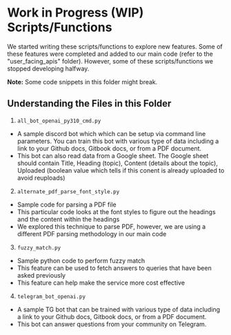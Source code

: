 # Work in Progress (WIP) Scripts/Functions

We started writing these scripts/functions to explore new features. Some of these features were completed and added to our main code (refer to the "user_facing_apis" folder). However, some of these scripts/functions we stopped developing halfway. 

**Note:** Some code snippets in this folder might break. 

## Understanding the Files in this Folder
1. `all_bot_openai_py310_cmd.py`
- A sample discord bot which which can be setup via command line parameters. You can train this bot with various type of data including a link to your Github docs, Gitbook docs, or from a PDF document.
- This bot can also read data from a Google sheet. The Google sheet should contain Title, Heading (topic), Content (details about the topic), Uploaded (boolean value which tells if this conent is already uploaded to avoid reuploads)

2. `alternate_pdf_parse_font_style.py`
- Sample code for parsing a PDF file
- This particular code looks at the font styles to figure out the headings and the content within the headings
- We explored this technique to parse PDF, however, we are using a different PDF parsing methodology in our main code

3. `fuzzy_match.py`
- Sample python code to perform fuzzy match
- This feature can be used to fetch answers to queries that have been asked previously
- This feature can help make the service more cost effective

4. `telegram_bot_openai.py`
- A sample TG bot that can be trained with various type of data including a link to your Github docs, Gitbook docs, or from a PDF document.
- This bot can answer questions from your community on Telegram.
